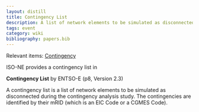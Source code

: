```yaml
---
layout: distill
title: Contingency List
description: A list of network elements to be simulated as disconnected.
tags: event
category: wiki
bibliography: papers.bib
---
```


Relevant items: [Contingency](/wiki/contingency)

ISO-NE provides a contingency list in <d-cite key="isone2024op19j"></d-cite>

**Contingency List** by ENTSO-E <d-cite key="entsoe2019crac"></d-cite> (p8, Version 2.3)

A contingency list is a list of network elements to be simulated as disconnected during the contingency analysis study.
The contingencies are identified by their mRID (which is an EIC Code or a CGMES Code).
